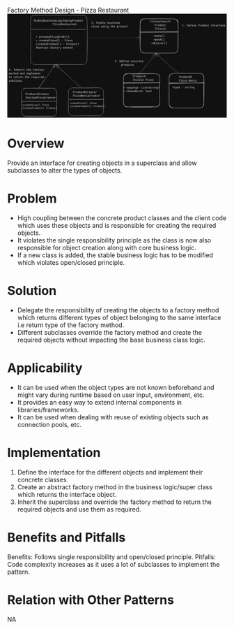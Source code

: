 Factory Method Design - Pizza Restaurant
![Factory Method](FactoryMethod.png)

# Overview
Provide an interface for creating objects in a superclass and allow subclasses to alter the types of objects.

# Problem
- High coupling between the concrete product classes and the client code which uses these objects and is responsible for creating the required objects.
- It violates the single responsibility principle as the class is now also responsible for object creation along with core business logic.
- If a new class is added, the stable business logic has to be modified which violates open/closed principle.

# Solution
- Delegate the responsibility of creating the objects to a factory method which returns different types of object belonging to the same interface i.e return type of the factory method.
- Different subclasses override the factory method and create the required objects without impacting the base business class logic.

# Applicability
- It can be used when the object types are not known beforehand and might vary during runtime based on user input, environment, etc.
- It provides an easy way to extend internal components in libraries/frameworks.
- It can be used when dealing with reuse of existing objects such as connection pools, etc.

# Implementation
1. Define the interface for the different objects and implement their concrete classes.
2. Create an abstract factory method in the business logic/super class which returns the interface object.
3. Inherit the superclass and override the factory method to return the required objects and use them as required.

# Benefits and Pitfalls
Benefits: Follows single responsibility and open/closed principle.
Pitfalls: Code complexity increases as it uses a lot of subclasses to implement the pattern.

# Relation with Other Patterns
NA
